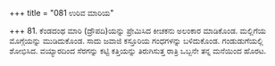 +++
title = "081 ಉರಿವ ಮಾರಿಯ"

+++
81. ಕೆಂಡದಂಥ ಮಾರಿ (ದ್ರೌಪದಿ)ಯನ್ನು ಪ್ರೇಮಿಸಿದ ಕೀಚಕನು ಅಲಂಕಾರ ಮಾಡಿಕೊಂಡ. ಮಲ್ಲಿಗೆಯ ಮೊಗ್ಗೆಯನ್ನು ಮುಡಿದುಕೊಂಡ. ಸಾದು ಜವಾಜಿ ಕಸ್ತೂರಿಯ ಗಂಧಗಳನ್ನು ಬಳಿದುಕೊಂಡ. ಗಂಡುಡುಗೆಯಲ್ಲಿ ಶೋಭಿಸಿದ. ವಯ್ಯಾರದಿಂದ ಸೆರಗನ್ನು ಕಟ್ಟಿ ಕತ್ತಿಯನ್ನು ತಿರುಗಿಸುತ್ತ ರಾತ್ರಿ ಒಬ್ಬನೇ ತನ್ನ ಮನೆಯಿಂದ ಹೊರಟ.